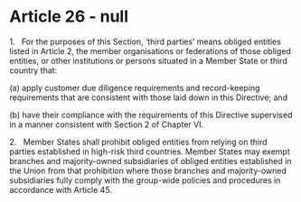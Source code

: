 # Article 26 - null


1.   For the purposes of this Section, ‘third parties’ means obliged entities listed in Article 2, the member organisations or federations of those obliged entities, or other institutions or persons situated in a Member State or third country that:

(a) apply customer due diligence requirements and record-keeping requirements that are consistent with those laid down in this Directive; and

(b) have their compliance with the requirements of this Directive supervised in a manner consistent with Section 2 of Chapter VI.

2.   Member States shall prohibit obliged entities from relying on third parties established in high-risk third countries. Member States may exempt branches and majority-owned subsidiaries of obliged entities established in the Union from that prohibition where those branches and majority-owned subsidiaries fully comply with the group-wide policies and procedures in accordance with Article 45.
